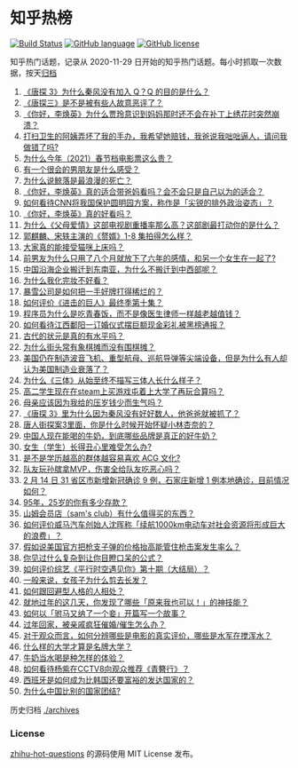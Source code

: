 # 知乎热榜
[![Build Status](https://github.com/ToWeLong/zhihu-hot-questions/workflows/CI/badge.svg)](https://github.com/ToWeLong/zhihu-hot-questions/actions)
[![GitHub language](https://img.shields.io/badge/language-golang-orange.svg)](https://golang.org/)
[![GitHub license](https://img.shields.io/github/license/ToWeLong/zhihu-hot-questions)](https://github.com/ToWeLong/zhihu-hot-questions/blob/main/LICENSE)

知乎热门话题，记录从 2020-11-29 日开始的知乎热门话题。每小时抓取一次数据，按天[归档](./archives)

<!-- BEGIN -->

1. [《唐探 3》为什么秦风没有加入 Q？Q 的目的是什么？](https://www.zhihu.com/question/444247052)
1. [《唐探三》是不是被有些人故意恶评了？](https://www.zhihu.com/question/444157762)
1. [《你好，李焕英》为什么贾玲意识到妈妈那时还不会在补丁上绣花时突然崩溃？](https://www.zhihu.com/question/444267187)
1. [打扫卫生的阿姨弄坏了我的手办，我希望她赔钱，我爸说我咄咄逼人，请问我做错了吗?](https://www.zhihu.com/question/442756818)
1. [为什么今年（2021）春节档电影票这么贵？](https://www.zhihu.com/question/442391364)
1. [有一个很会的男朋友是什么感受？](https://www.zhihu.com/question/391872560)
1. [为什么说鲸落是最浪漫的死亡？](https://www.zhihu.com/question/440958548)
1. [《你好，李焕英》真的适合带爸妈看吗？会不会只是自己以为的适合？](https://www.zhihu.com/question/444136127)
1. [如何看待CNN将我国保护圆明园方案，称作是「尖锐的排外政治姿态」？](https://www.zhihu.com/question/444495574)
1. [《你好，李焕英》真的好看吗？](https://www.zhihu.com/question/444200836)
1. [为什么《父母爱情》这部电视剧重播率那么高？这部剧最打动你的是什么？](https://www.zhihu.com/question/425708262)
1. [郭麒麟、宋轶主演的《赘婿》1-8 集拍得怎么样？](https://www.zhihu.com/question/444400689)
1. [大家真的能接受猫咪上床吗？](https://www.zhihu.com/question/442904528)
1. [前男友为什么只用了八个月就放下了六年的感情，和另一个女生在一起了?](https://www.zhihu.com/question/437014772)
1. [中国沿海企业搬迁到东南亚，为什么不搬迁到中西部呢？](https://www.zhihu.com/question/443763482)
1. [为什么我化完妆不好看？](https://www.zhihu.com/question/442640081)
1. [暴雪公司是如何把一手好牌打得稀烂的？](https://www.zhihu.com/question/441098475)
1. [如何评价《进击的巨人》最终季第十集？](https://www.zhihu.com/question/441059544)
1. [程序员为什么是吃青春饭，而不是像医生律师一样越老越值钱？](https://www.zhihu.com/question/444102247)
1. [如何看待江西鄱阳一订婚仪式摆巨额现金彩礼被黑榜通报？](https://www.zhihu.com/question/444525387)
1. [古代的状元是真的有水平吗？](https://www.zhihu.com/question/427239644)
1. [为什么街头常有象棋摊而没有围棋摊？](https://www.zhihu.com/question/444334861)
1. [美国仍在制造波音飞机、重型航母、巡航导弹等尖端设备，但是为什么有人却认为美国制造业衰落了？](https://www.zhihu.com/question/443912700)
1. [为什么《三体》从始至终不描写三体人长什么样子？](https://www.zhihu.com/question/443422202)
1. [高二学生现在在steam上买游戏屯着上大学了再玩合算吗？](https://www.zhihu.com/question/437333279)
1. [母亲应该因为我给的压岁钱少而生气吗？](https://www.zhihu.com/question/444206266)
1. [《唐探 3》里为什么因为秦风没有好好数人，他爸爸就被抓了？](https://www.zhihu.com/question/444120794)
1. [唐人街探案3里面，你是什么时候开始怀疑小林杏奈的？](https://www.zhihu.com/question/444524753)
1. [中国人现在能喝的牛奶，到底哪些品牌是真正的好牛奶？](https://www.zhihu.com/question/406534691)
1. [女生（学生）长得丑心里难受怎么办?](https://www.zhihu.com/question/444280529)
1. [是不是学历越高的群体越容易喜欢 ACG 文化?](https://www.zhihu.com/question/438677613)
1. [队友玩孙膑拿MVP，伤害全给队友吃恶心吗？](https://www.zhihu.com/question/444126709)
1. [2 月 14 日 31 省区市新增新冠确诊 9 例，石家庄新增 1 例本地确诊，目前情况如何？](https://www.zhihu.com/question/444499185)
1. [95年，25岁的你有多少存款？](https://www.zhihu.com/question/414209302)
1. [山姆会员店（sam's club）有什么值得买的东西？](https://www.zhihu.com/question/58897556)
1. [如何评价威马汽车创始人沈晖称「续航1000km电动车对社会资源将形成巨大的浪费」？](https://www.zhihu.com/question/440106593)
1. [假如说美国官方把枪支子弹的价格抬高能管住枪击案发生率么？](https://www.zhihu.com/question/443399024)
1. [你见过什么复杂到让你目瞪口呆的公式？](https://www.zhihu.com/question/314444749)
1. [如何评价综艺《平行时空遇见你》第十期（大结局）？](https://www.zhihu.com/question/444419781)
1. [一般来说，女孩子为什么剪去长发？](https://www.zhihu.com/question/443395392)
1. [如何跟回避型人格的人相处？](https://www.zhihu.com/question/416440367)
1. [就地过年的这几天，你发现了哪些「原来我也可以！」的神技能？](https://www.zhihu.com/question/444500424)
1. [如何以「驸马又纳了一个妾」开篇写一个故事？](https://www.zhihu.com/question/392975374)
1. [过年回家，被亲戚疯狂催婚/催生怎么办？](https://www.zhihu.com/question/443338379)
1. [对于观众而言，如何分辨哪些是电影的真实评价，哪些是水军在搅浑水？](https://www.zhihu.com/question/444229926)
1. [什么样的大学才算是名牌大学？](https://www.zhihu.com/question/440362268)
1. [牛奶当水喝是种怎样的体验？](https://www.zhihu.com/question/41816772)
1. [如何看待杨紫在CCTV8向观众推荐《青簪行》？](https://www.zhihu.com/question/444189762)
1. [西班牙是如何成为比韩国还要富裕的发达国家的？](https://www.zhihu.com/question/59898819)
1. [为什么中国比别的国家团结?](https://www.zhihu.com/question/385179186)

<!-- END -->

历史归档 [./archives](./archives)


### License
[zhihu-hot-questions](https://github.com/towelong/zhihu-hot-questions) 的源码使用 MIT License 发布。